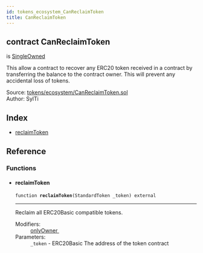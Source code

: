 ```yaml
---
id: tokens_ecosystem_CanReclaimToken
title: CanReclaimToken
---
```


<div class="contract-doc"><div class="contract"><h2 class="contract-header"><span class="contract-kind">contract</span> CanReclaimToken</h2><p class="base-contracts"><span>is</span> <a href="ownership_SingleOwned.html">SingleOwned</a></p><p class="description">This allow a contract to recover any ERC20 token received in a contract by transferring the balance to the contract owner. This will prevent any accidental loss of tokens.</p><div class="source">Source: <a href="https://github.com/MyBitFoundation/MyBit-Network.tech//blob/v0.0.0/contracts/tokens/ecosystem/CanReclaimToken.sol" target="_blank">tokens/ecosystem/CanReclaimToken.sol</a></div><div class="author">Author: SylTi</div></div><div class="index"><h2>Index</h2><ul><li><a href="tokens_ecosystem_CanReclaimToken.html#reclaimToken">reclaimToken</a></li></ul></div><div class="reference"><h2>Reference</h2><div class="functions"><h3>Functions</h3><ul><li><div class="item function"><span id="reclaimToken" class="anchor-marker"></span><h4 class="name">reclaimToken</h4><div class="body"><code class="signature">function <strong>reclaimToken</strong><span>(StandardToken _token) </span><span>external </span></code><hr/><div class="description"><p>Reclaim all ERC20Basic compatible tokens.</p></div><dl><dt><span class="label-modifiers">Modifiers:</span></dt><dd><a href="ownership_SingleOwned.html#onlyOwner">onlyOwner </a></dd><dt><span class="label-parameters">Parameters:</span></dt><dd><div><code>_token</code> - ERC20Basic The address of the token contract</div></dd></dl></div></div></li></ul></div></div></div>
